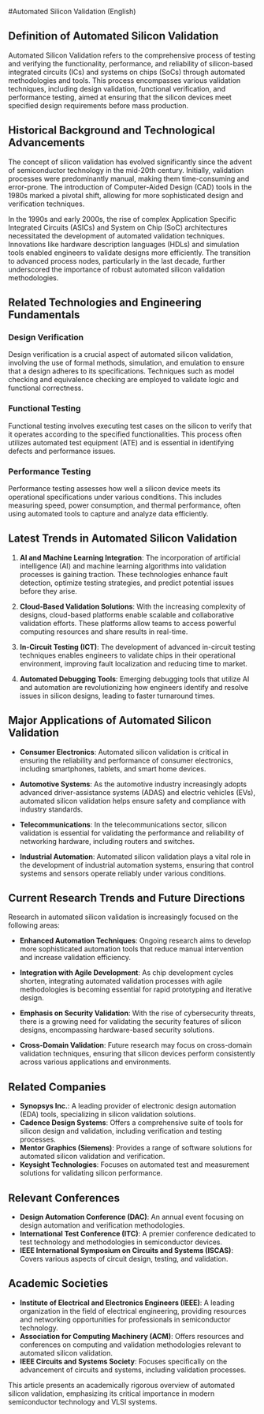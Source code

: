 #Automated Silicon Validation (English)

## Definition of Automated Silicon Validation

Automated Silicon Validation refers to the comprehensive process of testing and verifying the functionality, performance, and reliability of silicon-based integrated circuits (ICs) and systems on chips (SoCs) through automated methodologies and tools. This process encompasses various validation techniques, including design validation, functional verification, and performance testing, aimed at ensuring that the silicon devices meet specified design requirements before mass production.

## Historical Background and Technological Advancements

The concept of silicon validation has evolved significantly since the advent of semiconductor technology in the mid-20th century. Initially, validation processes were predominantly manual, making them time-consuming and error-prone. The introduction of Computer-Aided Design (CAD) tools in the 1980s marked a pivotal shift, allowing for more sophisticated design and verification techniques.

In the 1990s and early 2000s, the rise of complex Application Specific Integrated Circuits (ASICs) and System on Chip (SoC) architectures necessitated the development of automated validation techniques. Innovations like hardware description languages (HDLs) and simulation tools enabled engineers to validate designs more efficiently. The transition to advanced process nodes, particularly in the last decade, further underscored the importance of robust automated silicon validation methodologies.

## Related Technologies and Engineering Fundamentals

### Design Verification

Design verification is a crucial aspect of automated silicon validation, involving the use of formal methods, simulation, and emulation to ensure that a design adheres to its specifications. Techniques such as model checking and equivalence checking are employed to validate logic and functional correctness.

### Functional Testing

Functional testing involves executing test cases on the silicon to verify that it operates according to the specified functionalities. This process often utilizes automated test equipment (ATE) and is essential in identifying defects and performance issues.

### Performance Testing

Performance testing assesses how well a silicon device meets its operational specifications under various conditions. This includes measuring speed, power consumption, and thermal performance, often using automated tools to capture and analyze data efficiently.

## Latest Trends in Automated Silicon Validation

1. **AI and Machine Learning Integration**: The incorporation of artificial intelligence (AI) and machine learning algorithms into validation processes is gaining traction. These technologies enhance fault detection, optimize testing strategies, and predict potential issues before they arise.

2. **Cloud-Based Validation Solutions**: With the increasing complexity of designs, cloud-based platforms enable scalable and collaborative validation efforts. These platforms allow teams to access powerful computing resources and share results in real-time.

3. **In-Circuit Testing (ICT)**: The development of advanced in-circuit testing techniques enables engineers to validate chips in their operational environment, improving fault localization and reducing time to market.

4. **Automated Debugging Tools**: Emerging debugging tools that utilize AI and automation are revolutionizing how engineers identify and resolve issues in silicon designs, leading to faster turnaround times.

## Major Applications of Automated Silicon Validation

- **Consumer Electronics**: Automated silicon validation is critical in ensuring the reliability and performance of consumer electronics, including smartphones, tablets, and smart home devices.
  
- **Automotive Systems**: As the automotive industry increasingly adopts advanced driver-assistance systems (ADAS) and electric vehicles (EVs), automated silicon validation helps ensure safety and compliance with industry standards.

- **Telecommunications**: In the telecommunications sector, silicon validation is essential for validating the performance and reliability of networking hardware, including routers and switches.

- **Industrial Automation**: Automated silicon validation plays a vital role in the development of industrial automation systems, ensuring that control systems and sensors operate reliably under various conditions.

## Current Research Trends and Future Directions

Research in automated silicon validation is increasingly focused on the following areas:

- **Enhanced Automation Techniques**: Ongoing research aims to develop more sophisticated automation tools that reduce manual intervention and increase validation efficiency.

- **Integration with Agile Development**: As chip development cycles shorten, integrating automated validation processes with agile methodologies is becoming essential for rapid prototyping and iterative design.

- **Emphasis on Security Validation**: With the rise of cybersecurity threats, there is a growing need for validating the security features of silicon designs, encompassing hardware-based security solutions.

- **Cross-Domain Validation**: Future research may focus on cross-domain validation techniques, ensuring that silicon devices perform consistently across various applications and environments.

## Related Companies

- **Synopsys Inc.**: A leading provider of electronic design automation (EDA) tools, specializing in silicon validation solutions.
- **Cadence Design Systems**: Offers a comprehensive suite of tools for silicon design and validation, including verification and testing processes.
- **Mentor Graphics (Siemens)**: Provides a range of software solutions for automated silicon validation and verification.
- **Keysight Technologies**: Focuses on automated test and measurement solutions for validating silicon performance.
  
## Relevant Conferences

- **Design Automation Conference (DAC)**: An annual event focusing on design automation and verification methodologies.
- **International Test Conference (ITC)**: A premier conference dedicated to test technology and methodologies in semiconductor devices.
- **IEEE International Symposium on Circuits and Systems (ISCAS)**: Covers various aspects of circuit design, testing, and validation.

## Academic Societies

- **Institute of Electrical and Electronics Engineers (IEEE)**: A leading organization in the field of electrical engineering, providing resources and networking opportunities for professionals in semiconductor technology.
- **Association for Computing Machinery (ACM)**: Offers resources and conferences on computing and validation methodologies relevant to automated silicon validation.
- **IEEE Circuits and Systems Society**: Focuses specifically on the advancement of circuits and systems, including validation processes. 

This article presents an academically rigorous overview of automated silicon validation, emphasizing its critical importance in modern semiconductor technology and VLSI systems.